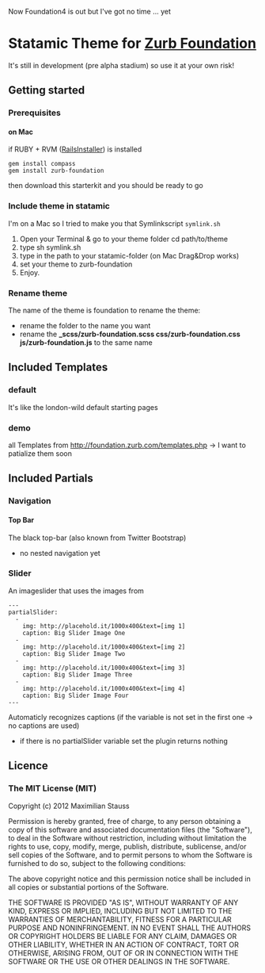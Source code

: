 Now Foundation4 is out but I've got no time ... yet

# Statamic Theme for [Zurb Foundation](http://foundation.zurb.com)
It's still in development (pre alpha stadium) so use it at your own risk!

## Getting started
### Prerequisites
#### on Mac
if RUBY + RVM ([RailsInstaller](http://railsinstaller.org/#osx)) is installed

	gem install compass
	gem install zurb-foundation
	
then download this starterkit and you should be ready to go


### Include theme in statamic
I'm on a Mac so I tried to make you that Symlinkscript `symlink.sh`

1. Open your Terminal & go to your theme folder cd path/to/theme
2. type sh symlink.sh
3. type in the path to your statamic-folder (on Mac Drag&Drop works)
4. set your theme to zurb-foundation
5. Enjoy.



### Rename theme
The name of the theme is foundation to rename the theme:
- rename the folder to the name you want
- rename the **_scss/zurb-foundation.scss css/zurb-foundation.css js/zurb-foundation.js** to the same name

## Included Templates
### default
It's like the london-wild default starting pages

### demo
all Templates from http://foundation.zurb.com/templates.php -> I want to patialize them soon

## Included Partials
### Navigation
#### Top Bar
The black top-bar (also known from Twitter Bootstrap)
- no nested navigation yet

### Slider
An imageslider that uses the images from

	---
	partialSlider:
	  -
        img: http://placehold.it/1000x400&text=[img 1]
    	caption: Big Slider Image One
  	  - 
        img: http://placehold.it/1000x400&text=[img 2]
    	caption: Big Slider Image Two
  	  - 
        img: http://placehold.it/1000x400&text=[img 3]
        caption: Big Slider Image Three
      - 
        img: http://placehold.it/1000x400&text=[img 4]
        caption: Big Slider Image Four
    ---
    
Automaticly recognizes captions (if the variable is not set in the first one -> no captions are used)

- if there is no partialSlider variable set the plugin returns nothing

## Licence
### The MIT License (MIT)
Copyright (c) 2012 Maximilian Stauss

Permission is hereby granted, free of charge, to any person obtaining a copy of this software and associated documentation files (the "Software"), to deal in the Software without restriction, including without limitation the rights to use, copy, modify, merge, publish, distribute, sublicense, and/or sell copies of the Software, and to permit persons to whom the Software is furnished to do so, subject to the following conditions:

The above copyright notice and this permission notice shall be included in all copies or substantial portions of the Software.

THE SOFTWARE IS PROVIDED "AS IS", WITHOUT WARRANTY OF ANY KIND, EXPRESS OR IMPLIED, INCLUDING BUT NOT LIMITED TO THE WARRANTIES OF MERCHANTABILITY, FITNESS FOR A PARTICULAR PURPOSE AND NONINFRINGEMENT. IN NO EVENT SHALL THE AUTHORS OR COPYRIGHT HOLDERS BE LIABLE FOR ANY CLAIM, DAMAGES OR OTHER LIABILITY, WHETHER IN AN ACTION OF CONTRACT, TORT OR OTHERWISE, ARISING FROM, OUT OF OR IN CONNECTION WITH THE SOFTWARE OR THE USE OR OTHER DEALINGS IN THE SOFTWARE.
	
